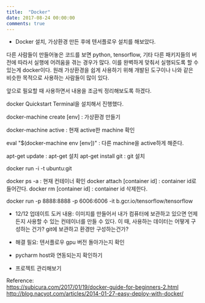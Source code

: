 ```yaml
---
title:  "Docker"
date: 2017-08-24 00:00:00
comments: true
---
```


- Docker 설치, 가상환경 만든 후에 텐서플로우 설치를 해보았다.

다른 사람들이 만들어놓은 코드를 보면 python, tensorflow, 기타 다른 패키지들의 버전에 따라서
실행에 어려움을 겪는 경우가 많다.
이를 완벽하게 맞춰서 실행되도록 할 수 있는게 docker이다.
원래 가상환경을 쉽게 사용하기 위해 개발된 도구이나 나와 같은 비슷한 목적으로 사용하는 사람들이
많이 있다.

앞으로 필요할 때 사용하면서 내용을 조금씩 정리해보도록 하겠다.

docker Quickstart Terminal을 설치해서 진행했다.

docker-machine create [env] : 가상환경 만들기

docker-machine active : 현재 active한 machine 확인

eval "$(docker-machine env [env])" : 다른 machine을 active하게 해준다.

apt-get update : apt-get 설치
apt-get install git : git 설치

docker run -i -t ubuntu:git

docker ps -a : 현재 컨테이너 확인
docker attach [container id] : container id로 들어간다.
docker rm [container id] : container id 삭제한다.

docker run -p 8888:8888 -p 6006:6006 -it b.gcr.io/tensorflow/tensorflow

- 12/12 업데이트
 도커 내용: 이미지를 만들어서 내가 컴퓨터에 보관하고 있으면 언제든지 사용할 수 있는 컨테이너를 만들 수 있다.
 이 때, 사용하는 데이터는 어떻게 구성하는 건가? git에 보관하고 환경만 구성하는건가?

 - 해결 필요: 텐서플로우 gpu 버전 돌아가는지 확인
 - pycharm host와 연동되는지 확인하기
 - 프로젝트 관리해보기

Reference:  <br>
https://subicura.com/2017/01/19/docker-guide-for-beginners-2.html
http://blog.nacyot.com/articles/2014-01-27-easy-deploy-with-docker/
